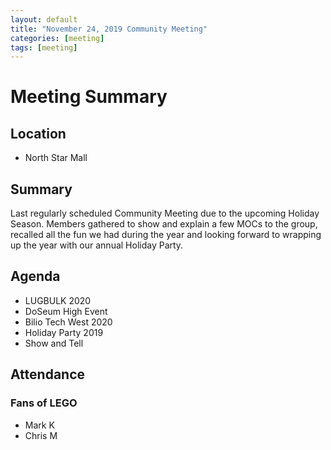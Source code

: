 ```yaml
---
layout: default
title: "November 24, 2019 Community Meeting"
categories: [meeting]
tags: [meeting]
---
```


# Meeting Summary

## Location

- North Star Mall

## Summary

 Last regularly scheduled Community Meeting due to the upcoming Holiday Season. Members gathered to show and explain a few MOCs to the group, recalled all the fun we had during the year and looking forward to wrapping up the year with our annual Holiday Party.

## Agenda

- LUGBULK 2020
- DoSeum High Event
- Bilio Tech West 2020
- Holiday Party 2019
- Show and Tell

## Attendance

### Fans of LEGO

- Mark K
- Chris M

